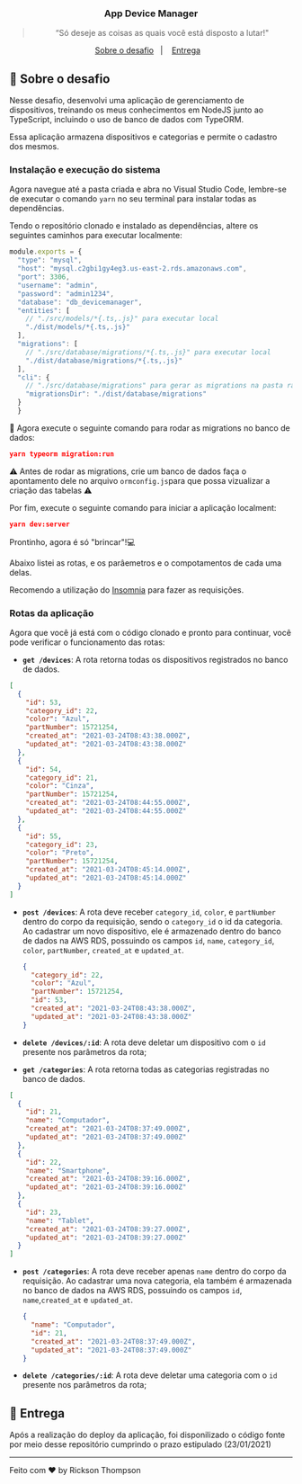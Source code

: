 <h3 align="center">
  App Device Manager
</h3>

<blockquote align="center">“Só deseje as coisas as quais você está disposto a lutar!"</blockquote>



<p align="center">
  <a href="#rocket-sobre-o-desafio">Sobre o desafio</a>&nbsp;&nbsp;&nbsp;|&nbsp;&nbsp;&nbsp;
  <a href="#calendar-entrega">Entrega</a>&nbsp;&nbsp;&nbsp;
</p>


## :rocket: Sobre o desafio

Nesse desafio, desenvolvi uma aplicação de gerenciamento de dispositivos, treinando os meus conhecimentos em NodeJS junto ao TypeScript, incluindo o uso de banco de dados com TypeORM.

Essa aplicação armazena dispositivos e categorias e permite o cadastro dos mesmos.

### Instalação e execução do sistema

Agora navegue até a pasta criada e abra no Visual Studio Code, lembre-se de executar o comando `yarn` no seu terminal para instalar todas as dependências.

Tendo o repositório clonado e instalado as dependências, altere os seguintes caminhos para executar localmente:

```javascript
module.exports = {
  "type": "mysql",
  "host": "mysql.c2gbi1gy4eg3.us-east-2.rds.amazonaws.com",
  "port": 3306,
  "username": "admin",
  "password": "admin1234",
  "database": "db_devicemanager",
  "entities": [
    // "./src/models/*{.ts,.js}" para executar local
    "./dist/models/*{.ts,.js}"
  ],
  "migrations": [
    // "./src/database/migrations/*{.ts,.js}" para executar local
    "./dist/database/migrations/*{.ts,.js}"
  ],
  "cli": {
    // "./src/database/migrations" para gerar as migrations na pasta raíz
    "migrationsDir": "./dist/database/migrations"
  }
  }
```

:runner: Agora execute o seguinte comando para rodar as migrations no banco de dados:

```json
yarn typeorm migration:run
```

⚠️ Antes de rodar as migrations, crie um banco de dados faça o apontamento dele no arquivo `ormconfig.js`para que possa vizualizar a criação das tabelas ⚠️

Por fim, execute o seguinte comando para iniciar a aplicação localment:

```json
yarn dev:server
```

Prontinho, agora é só "brincar"!:computer:

Abaixo listei as rotas,  e os parâemetros e o compotamentos de cada uma delas.

Recomendo a utilização do [Insomnia](https://insomnia.rest/download) para fazer as requisições.

### Rotas da aplicação

Agora que você já está com o código clonado e pronto para continuar, você pode verificar o funcionamento das rotas:

- **`get /devices`**: A rota retorna todas os dispositivos registrados no banco de dados.

```json
[
  {
    "id": 53,
    "category_id": 22,
    "color": "Azul",
    "partNumber": 15721254,
    "created_at": "2021-03-24T08:43:38.000Z",
    "updated_at": "2021-03-24T08:43:38.000Z"
  },
  {
    "id": 54,
    "category_id": 21,
    "color": "Cinza",
    "partNumber": 15721254,
    "created_at": "2021-03-24T08:44:55.000Z",
    "updated_at": "2021-03-24T08:44:55.000Z"
  },
  {
    "id": 55,
    "category_id": 23,
    "color": "Preto",
    "partNumber": 15721254,
    "created_at": "2021-03-24T08:45:14.000Z",
    "updated_at": "2021-03-24T08:45:14.000Z"
  }
]
```

- **`post /devices`**: A rota deve receber `category_id`, `color`, e `partNumber` dentro do corpo da requisição, sendo o `category_id` o id da categoria. Ao cadastrar um novo dispositivo, ele é armazenado dentro do banco de dados na AWS RDS, possuindo os campos `id`, `name`, `category_id`, `color`, `partNumber`, `created_at` e `updated_at`.

  ```json
  {
    "category_id": 22,
    "color": "Azul",
    "partNumber": 15721254,
    "id": 53,
    "created_at": "2021-03-24T08:43:38.000Z",
    "updated_at": "2021-03-24T08:43:38.000Z"
  }
  ```

- **`delete /devices/:id`**: A rota deve deletar um dispositivo com o `id` presente nos parâmetros da rota;

- **`get /categories`**: A rota retorna todas as categorias registradas no banco de dados.

```json
[
  {
    "id": 21,
    "name": "Computador",
    "created_at": "2021-03-24T08:37:49.000Z",
    "updated_at": "2021-03-24T08:37:49.000Z"
  },
  {
    "id": 22,
    "name": "Smartphone",
    "created_at": "2021-03-24T08:39:16.000Z",
    "updated_at": "2021-03-24T08:39:16.000Z"
  },
  {
    "id": 23,
    "name": "Tablet",
    "created_at": "2021-03-24T08:39:27.000Z",
    "updated_at": "2021-03-24T08:39:27.000Z"
  }
]
```

- **`post /categories`**: A rota deve receber apenas `name` dentro do corpo da requisição. Ao cadastrar uma nova categoria, ela também é armazenada no banco de dados na AWS RDS, possuindo os campos `id`, `name`,`created_at` e `updated_at`.

  ```json
  {
    "name": "Computador",
    "id": 21,
    "created_at": "2021-03-24T08:37:49.000Z",
    "updated_at": "2021-03-24T08:37:49.000Z"
  }
  ```

- **`delete /categories/:id`**: A rota deve deletar uma categoria com o `id` presente nos parâmetros da rota;

## :calendar: Entrega

Após a realização do deploy da aplicação, foi disponilizado o código fonte por meio desse repositório cumprindo o prazo estipulado (23/01/2021)

---

Feito com :heart: by Rickson Thompson


